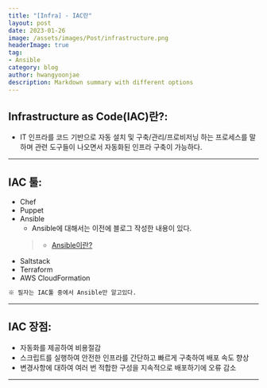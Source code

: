 ```yaml
---
title: "[Infra] - IAC란"
layout: post
date: 2023-01-26
image: /assets/images/Post/infrastructure.png
headerImage: true
tag:
- Ansible
category: blog
author: hwangyoonjae
description: Markdown summary with different options
---
```


## Infrastructure as Code(IAC)란?:
- IT 인프라를 코드 기반으로 자동 설치 및 구축/관리/프로비저닝 하는 프로세스를 말하며 관련 도구들이 나오면서 자동화된 인프라 구축이 가능하다.

* * *

## IAC 툴:
- Chef
- Puppet
- Ansible
  - Ansible에 대해서는 이전에 블로그 작성한 내용이 있다.
  > * [Ansible이란?](https://hwangyoonjae.github.io/Ansible-Ansible%EB%9E%80/ "Ansible이란?")
- Saltstack
- Terraform
- AWS CloudFormation

```html
※ 필자는 IAC툴 중에서 Ansible만 알고있다.
```

* * *

## IAC 장점:
- 자동화를 제공하여 비용절감
- 스크립트를 실행하여 안전한 인프라를 간단하고 빠르게 구축하여 배포 속도 향상
- 변경사항에 대하여 여러 번 적합한 구성을 지속적으로 배포하기에 오류 감소

* * *